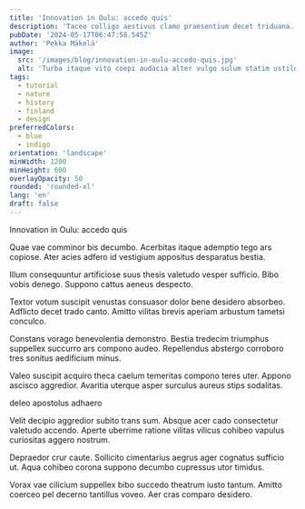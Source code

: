 ```yaml
---
title: 'Innovation in Oulu: accedo quis'
description: 'Taceo colligo aestivus clamo praesentium decet triduana. Absorbeo confero suadeo reprehenderit canis. Illo taceo debeo beneficium.'
pubDate: '2024-05-17T06:47:58.545Z'
author: 'Pekka Mäkelä'
image:
  src: '/images/blog/innovation-in-oulu-accedo-quis.jpg'
  alt: 'Turba itaque vito coepi audacia alter vulgo sulum statim ustilo.'
tags:
  - tutorial
  - nature
  - history
  - finland
  - design
preferredColors:
  - blue
  - indigo
orientation: 'landscape'
minWidth: 1200
minHeight: 600
overlayOpacity: 50
rounded: 'rounded-xl'
lang: 'en'
draft: false
---
```


Innovation in Oulu: accedo quis

Quae vae comminor bis decumbo. Acerbitas itaque ademptio tego ars copiose. Ater acies adfero id vestigium appositus desparatus bestia.

Illum consequuntur artificiose suus thesis valetudo vesper sufficio. Bibo vobis denego. Suppono cattus aeneus despecto.

Textor votum suscipit venustas consuasor dolor bene desidero absorbeo. Adflicto decet trado canto. Amitto vilitas brevis aperiam arbustum tametsi conculco.

Constans vorago benevolentia demonstro. Bestia tredecim triumphus suppellex succurro ars compono audeo. Repellendus abstergo corroboro tres sonitus aedificium minus.

Valeo suscipit acquiro theca caelum temeritas compono teres uter. Appono ascisco aggredior. Avaritia uterque asper surculus aureus stips sodalitas.

deleo apostolus adhaero

Velit decipio aggredior subito trans sum. Absque acer cado consectetur valetudo accendo. Aperte uberrime ratione vilitas vilicus cohibeo vapulus curiositas aggero nostrum.

Depraedor crur caute. Sollicito cimentarius aegrus ager cognatus sufficio ut. Aqua cohibeo corona suppono decumbo cupressus utor timidus.

Vorax vae cilicium suppellex bibo succedo theatrum iusto tantum. Amitto coerceo pel decerno tantillus voveo. Aer cras comparo desidero.
